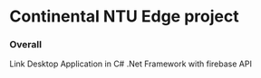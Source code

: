 # Continental NTU Edge project

### Overall

Link Desktop Application in C# .Net Framework with firebase API
